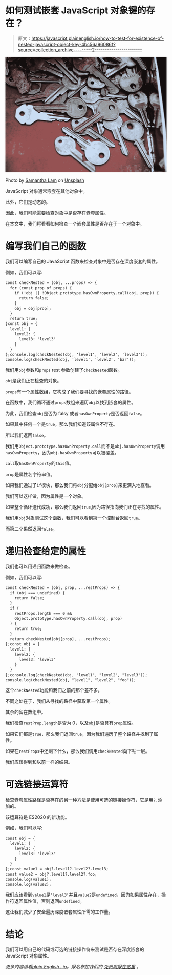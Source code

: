 # 如何测试嵌套 JavaScript 对象键的存在？

> 原文：<https://javascript.plainenglish.io/how-to-test-for-existence-of-nested-javascript-object-key-4bc56a96086f?source=collection_archive---------2----------------------->

![](img/071442205d3b0fcdfd0a36ab372565ee.png)

Photo by [Samantha Lam](https://unsplash.com/@contradirony?utm_source=medium&utm_medium=referral) on [Unsplash](https://unsplash.com?utm_source=medium&utm_medium=referral)

JavaScript 对象通常嵌套在其他对象中。

此外，它们是动态的。

因此，我们可能需要检查对象中是否存在嵌套属性。

在本文中，我们将看看如何检查一个嵌套属性是否存在于一个对象中。

# 编写我们自己的函数

我们可以编写自己的 JavaScript 函数来检查对象中是否存在深度嵌套的属性。

例如，我们可以写:

```
const checkNested = (obj, ...props) => {
  for (const prop of props) {
    if (!obj || !Object.prototype.hasOwnProperty.call(obj, prop)) {
      return false;
    }
    obj = obj[prop];
  }
  return true;
}const obj = {
  level1: {
    level2: {
      level3: 'level3'
    }
  }
};console.log(checkNested(obj, 'level1', 'level2', 'level3'));
console.log(checkNested(obj, 'level1', 'level2', 'bar'));
```

我们用`obj`参数和`props` rest 参数创建了`checkNested`函数。

`obj`是我们正在检查的对象。

`props`有一个属性数组，它构成了我们要寻找的嵌套属性的路径。

在函数中，我们循环通过`props`数组来遍历`obj`以找到嵌套的属性。

为此，我们检查`obj`是否为 falsy 或者`hasOwnProperty`是否返回`false`。

如果其中任何一个是`true`，那么我们知道该属性不存在。

所以我们返回`false`。

我们用`Object.prototype.hasOwnProperty.call`而不是`obj.hasOwnProperty`调用`hasOwnProperty`，因为`obj.hasOwnProperty`可以被覆盖。

`call`取`hasOwnProperty`的`this`值。

`prop`是属性名字符串值。

如果我们通过了`if`模块，那么我们将`obj`分配给`obj[prop]`来更深入地查看。

我们可以这样做，因为属性是一个对象。

如果整个循环迭代成功，那么我们返回`true`,因为路径指向我们正在寻找的属性。

我们用`obj`对象测试这个函数，我们可以看到第一个控制台返回`true`。

而第二个果然返回`false`。

# 递归检查给定的属性

我们也可以用递归函数来做检查。

例如，我们可以写:

```
const checkNested = (obj, prop, ...restProps) => {
  if (obj === undefined) {
    return false;
  }
  if (
    restProps.length === 0 &&
    Object.prototype.hasOwnProperty.call(obj, prop)
  ) {
    return true;
  }
  return checkNested(obj[prop], ...restProps);
};const obj = {
  level1: {
    level2: {
      level3: "level3"
    }
  }
};console.log(checkNested(obj, "level1", "level2", "level3"));
console.log(checkNested(obj, "level1", "level2", "foo"));
```

这个`checkNested`功能和我们之前的那个差不多。

不同之处在于，我们从寻找的路径中获取第一个属性。

其余的留在数组中。

我们检查`restProp.length`是否为 0，以及`obj`是否具有`prop`属性。

如果它们都是`true`，那么我们返回`true`，因为我们遍历了整个路径并找到了属性。

如果在`restProps`中还剩下什么，那么我们调用`checkNested`向下钻一层。

我们应该得到和以前一样的结果。

# 可选链接运算符

检查嵌套属性路径是否存在的另一种方法是使用可选的链接操作符，它是用`?.`添加的。

该运算符是 ES2020 的新功能。

例如，我们可以写:

```
const obj = {
  level1: {
    level2: {
      level3: "level3"
    }
  }
};const value1 = obj?.level1?.level2?.level3;
const value2 = obj?.level1?.level2?.foo;
console.log(value1);
console.log(value2);
```

我们应该看到`value1`是`'level3'`并且`value2`是`undefined`，因为如果属性存在，操作符返回属性值，否则返回`undefined`。

这让我们减少了安全遍历深度嵌套属性所需的工作量。

# 结论

我们可以用自己的代码或可选的链接操作符来测试是否存在深度嵌套的 JavaScript 对象属性。

*更多内容请看*[*plain English . io*](http://plainenglish.io/)*。报名参加我们的* [*免费周报在这里*](http://newsletter.plainenglish.io/) *。*
